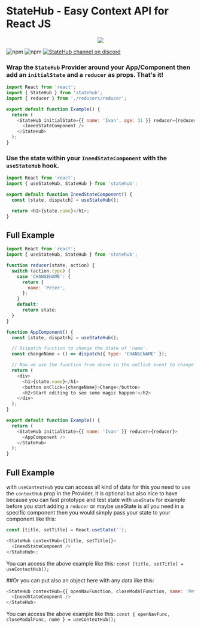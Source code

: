 # StateHub - Easy Context API for React JS

<p align="center">
    <img src="https://i.gyazo.com/ae444147bc31116599b52ab0138b97d7.png">
</p>

![npm](https://img.shields.io/npm/v/statehub)
![npm](https://img.shields.io/npm/dw/statehub)
[![StateHub channel on discord](https://img.shields.io/badge/discord-%23statehub%20%40%20statehub-61dafb.svg?style=flat-square)](https://discord.gg/XwxXvV)

### Wrap the `StateHub` Provider around your App/Component then add an `initialState` and a `reducer` as props. That's it!

```javascript
import React from 'react';
import { StateHub } from 'statehub';
import { reducer } from './reducers/reducer';

export default function Example() {
  return (
    <StateHub initialState={{ name: 'Ivan', age: 31 }} reducer={reducer}>
      <IneedStateComponent />
    </StateHub>
  );
}
```

### Use the state within your `IneedStateComponent` with the `useStateHub` hook.

```javascript
import React from 'react';
import { useStateHub, StateHub } from 'statehub';

export default function IneedStateComponent() {
  const [state, dispatch] = useStateHub();

  return <h1>{state.name}</h1>;
}
```

## Full Example

```javascript
import React from 'react';
import { useStateHub, StateHub } from 'statehub';

function reducer(state, action) {
  switch (action.type) {
    case 'CHANGENAME': {
      return {
        name: 'Peter',
      };
    }
    default:
      return state;
  }
}

function AppComponent() {
  const [state, dispatch] = useStateHub();

  // Dispatch function to change the State of 'name'.
  const changeName = () => dispatch({ type: 'CHANGENAME' });

  // Now we use the function from above in the onClick event to change the State.
  return (
    <div>
      <h1>{state.name}</h1>
      <button onClick={changeName}>Change</button>
      <h2>Start editing to see some magic happen!</h2>
    </div>
  );
}

export default function Example() {
  return (
    <StateHub initialState={{ name: 'Ivan' }} reducer={reducer}>
      <AppComponent />
    </StateHub>
  );
}
```

## Full Example

with `useContextHub` you can access all kind of data for this you need to use the `contextHub` prop in the Provider, it is optional but also nice to have because you can fast prototype and test state with `useState` for example before you start adding a `reducer` or maybe useState is all you need in a specific component then you would simply pass your state to your component like this:

```javascript
const [title, setTitle] = React.useState('');

<StateHub contextHub={[title, setTitle]}>
  <IneedStateCompnent />
</StateHub>;
```

You can access the above example like this:
`const [title, setTitle] = useContextHub();`

##Or you can put also an object here with any data like this:

```javascript
<StateHub contextHub={{ openNavFunction, closeModalFunction, name: 'Peter' }}>
  <IneedStateCompnent />
</StateHub>
```

You can access the above example like this:
`const { openNavFunc, closeModalFunc, name } = useContextHub();`

[build-badge]: https://img.shields.io/travis/user/repo/master.png?style=flat-square
[build]: https://travis-ci.org/user/repo
[npm-badge]: https://img.shields.io/npm/v/npm-package.png?style=flat-square
[npm]: https://www.npmjs.org/package/npm-package
[coveralls-badge]: https://img.shields.io/coveralls/user/repo/master.png?style=flat-square
[coveralls]: https://coveralls.io/github/user/repo
